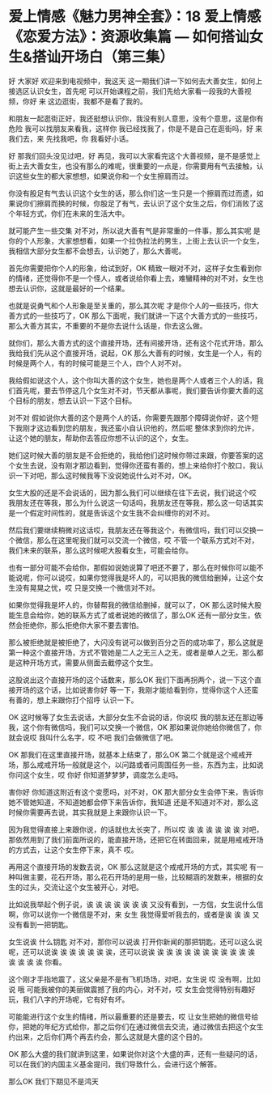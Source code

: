 # 爱上情感《魅力男神全套》：18 爱上情感《恋爱方法》：资源收集篇 — 如何搭讪女生&搭讪开场白（第三集）

好 大家好 欢迎来到电视频中，我这天 这一期我们讲一下如何去大善女生，如何上接选区认识女生，首先呢 可以开始课程之前，我们先给大家看一段我的大善视频，你好 来 这边逛街，我都不是看了我的。

和朋友一起逛街正好，我还挺想认识你，我没有别人意思，没有个意思，这是你有危险 我可以找朋友来看我，这样你 我已经找我了，你是不是自己在逛街吗，好 来 我们去，来 先找我吧，你 我看好小话。

好 那我们回头没见过吧，好 再见，我可以大家看完这个大善视频，是不是感觉上街上去大善女生，也没有那么的难呢，很重要的一点是，你需要用有气去接触，认识这些女生的都大家想想，如果说你和一个女生擦肩而过。

你没有股足有气去认识这个女生的话，那么你们这一生只是一个擦肩而过而遗，如果说你们擦肩而换的时候，你股足了有气，去认识了这个女生之后，你们消败了这个年轻方式，你们在未来的生活大中。

就可能产生一些交集 对不对，所以说大善有气是非常重的一件事，那么其实呢 是你的个人形象，大家想想看，如果一个拉伪拉法的男生，上街上去认识一个女生，我相信大部分女生都不会想去，认识她了，那么大善呢。

首先你需要把你个人的形象，给试到好，OK 精致一眼对不对，这样子女生看到你的情绪，还觉得你不是一个怪人，或者说给你看上去，难蠻精神的对不对，女生也想去认识你，这就是最好的一个结果。

也就是说勇气和个人形象是至关重的，那么其次呢 才是你个人的一些技巧，你大善方式的一些技巧了，OK 那么下面呢，我们就讲一下这个大善方式的一些技巧，那么大善方其实，不重要的不是你去说什么话是，你去这么做。

就你们，那么大善方式的这个直接开场，还有间接开场，还有这个花式开场，那么我给我们先从这个直接开场，说起，OK 那么大善有的时候，女生是一个人，有的时候是两个人，有的时候可能是三个人，四个人对不对。

我给假如说这个人，这个你叫大善的这个女生，她也是两个人或者三个人的话，我们首先呢，要去节停这几个女生对不对，节天都从事呢，我们要告诉你要大善的这个目标的朋友，想去认识一下这个目标。

对不对 假如说你大善的这个是两个人的话，你需要先跟那个障碍说你好，这个短下我刚才这边看到您的朋友，我还蛮小自认识他的，然后呢 整体求到你的允许，让这个她的朋友，帮助你去答应你想不认识的这个，女生。

她们这时候大善的朋友是不会拒绝的，我给他们这时候你带过来跟，你要答案的这个女生去说，没有刚才那边看到，觉得你还蛮有善的，想上来给你打个胶口，我认识一下对吧，那么这时候我等下没说她说什么对不对，OK。

女生大股的还是不会说话的，因为那么我们可以继续在往下去说，我们说这个哎 我朋友还在等我，那么为什么说这一句话吗，我朋友还在等我，那么这一句话其实是一个假定时间性的，就是告诉这个女生我不会纠缠你的对不对。

然后我们要继续稍微对这话哎，我朋友还在等我这个，有微信吗，我们可以交换一个微信，那么在这里呢我们就可以交流一个微信，哎 不管一个联系方式对不对，我们未来的联系，那么这时候呢大股看女生，可能会给你。

也有一部分可能不会给你，那假如说她说算了吧还不要了，那么在时候你可以能不能说呢，你可以说哎，如果你觉得我是坏人的，可以把我的微信给删掉，让这个女生没有晃晃之忧，哎 只是交换一个微信对不对。

如果你觉得我是坏人的，你替帮我的微信给删掉，就可以了，OK 那么这时候大股能生息会给你，她的联系方式了或者说她的微信了，那么OK 还有一部分女生，依然会拒绝你，那么拒绝你大家不要去害怕。

那么被拒绝就是被拒绝了，大闪没有说可以做到百分之百的成功率了，那么这就是第一种这个直接开场，方式不管她是二人之无三人之无，或者是单人之无，那么都是这种开场方式，需要从侧面去截停这个女生。

这股说出这个直接开场的这个话数来，那么OK 我们下面再拐两个，说一下这个直接开场的这个话，比如说害你好 等一下，我刚才能给看到你，觉得你这个人还蛮有善的，想上来跟你打个招呼 认识一下。

OK 这时候等了女生去说话，大部分女生不会说的话，你说哎 我的朋友还在那边等我，这个你有微信吗，我们可以交换一个微信，OK 那如果说你她给你微信了，你就会说哎 我叫什么名字，哎 不吧 我们会做微信了吧。

OK 那我们在这里直接开场，就基本上结束了，那么OK 第二个就是这个戒戒开场，那么戒戒开场一般就是这个，以问路或者问周围任务一些，东西为主，比如说你问这个女生，哎 你好 你知道梦梦梦，调度怎么走吗。

害你好 你知道这附近有这个变愿吗，对不对，OK 那大部分女生会停下来，告诉你她不管她知道，不知道她都会停下来告诉你，我知道 还是不知道对不对，那么这时候你需要再去说，其实我就是上来跟你认识一下。

因为我觉得直接上来跟你说，的话就也太长突了，所以哎 诶 诶 诶 诶 诶 诶 对吧，那依然用到了我们前面所说的，能直接开场，还把它在转面回来，就是用戒戒开场的方式去，让这个女生停下来，真不 哎。

再用这个直接开场的发数去说，OK 那么这就是这个戒戒开场的方式，其实呢 有一种叫做主要，花石开场，那么花石开场的是用一些，比较糊涵的发数来，根据的女生的过头，交流让这个女生被开心，对吧。

比如说我举起个例子说，诶 诶 诶 诶 诶 诶 诶 又没有看到，一方信，女生说什么信啊，你可以说你一个微信是不对，来 女生 我觉得爱听我去的，或者是诶 诶 诶 又没有看到一把钥匙。

女生说诶 什么钥匙 对不对，那你可以说诶 打开你新闻的那把钥匙，还可以这么说呢，还可以说诶 诶 诶 诶 诶 诶 诶，还可以说诶 诶 诶 诶 诶 诶 诶 诶 诶 诶 诶 诶 诶 诶 诶 诶 你看。

这个刚才手指地震了，这父亲是不是有飞机场场，对吧，女生说 哎 没有啊，比如说 哦 可能我被你的美丽做震撼了我的内心，对不对，哎 女生会觉得特别有趣好玩，我们八字的开场呢，它有好有坏。

可能能进行这个女生的情绪，所以最重要的还是要去，哎 让女生把她的微信号给你，把她的年纪方式给你，那之后你们在通过微信去交流，通过微信去把这个女生约出来，之后你们两个再去约会，那么这就是大盛的这个目的。

OK 那么大盛的我们就讲到这里，如果说你对这个大盛的声，还有一些疑问的话，可以在我们的内国主义基金提问，我们导致什么，会进行这个解答。

那么OK 我们下期见不是鸿天